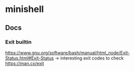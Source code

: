 # minishell
## Docs
### Exit builtin
https://www.gnu.org/software/bash/manual/html_node/Exit-Status.html#Exit-Status -> interesting exit codes to check
https://man.cx/exit
